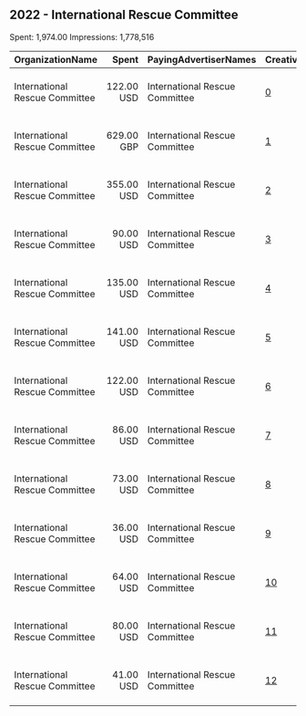 ## 2022 - International Rescue Committee 
Spent: 1,974.00
Impressions: 1,778,516

|OrganizationName|Spent|PayingAdvertiserNames|CreativeUrls|Impressions|Genders|AgeBrackets|CountryCodes|BillingAddresses|CandidateBallotInformation|
|:---|---:|:---|:---|---:|:---|:---|:---|:---|:---|
|International Rescue Committee|122.00 USD|International Rescue Committee|[0](https://www.snap.com/political-ads/asset/3b0e3d1985f2e4a326fa57d2aff500c1e529cfebaec4298e7cb7a4830240e91f?mediaType=mp4)|314,800|||poland|"122 E 42nd Street,New York,10168-1289,US"||
|International Rescue Committee|629.00 GBP|International Rescue Committee|[1](https://www.snap.com/political-ads/asset/5ad1e7c875b781e08fcbd9bc5258a39a814ccf242e26f3f3532862dcb2f4b9ad?mediaType=mp4)|282,856||18+|united kingdom|"122 E 42nd Street,New York,10168-1289,US"|UK government to welcome refugees|
|International Rescue Committee|355.00 USD|International Rescue Committee|[2](https://www.snap.com/political-ads/asset/e924bdce8193b1f239eb8776ba1b3cf634eece0e92ddd37a5dae62763d49f7b6?mediaType=mp4)|237,317|||canada|"122 E 42nd Street,New York,10168-1289,US"||
|International Rescue Committee|90.00 USD|International Rescue Committee|[3](https://www.snap.com/political-ads/asset/ae111c3bddde74cfc928af82f06ebf3329141583480a18b7fe569ead429f8d95?mediaType=mp4)|220,095|||poland|"122 E 42nd Street,New York,10168-1289,US"||
|International Rescue Committee|135.00 USD|International Rescue Committee|[4](https://www.snap.com/political-ads/asset/3b0e3d1985f2e4a326fa57d2aff500c1e529cfebaec4298e7cb7a4830240e91f?mediaType=mp4)|117,777|||new zealand|"122 E 42nd Street,New York,10168-1289,US"||
|International Rescue Committee|141.00 USD|International Rescue Committee|[5](https://www.snap.com/political-ads/asset/ae111c3bddde74cfc928af82f06ebf3329141583480a18b7fe569ead429f8d95?mediaType=mp4)|111,189|||australia|"122 E 42nd Street,New York,10168-1289,US"||
|International Rescue Committee|122.00 USD|International Rescue Committee|[6](https://www.snap.com/political-ads/asset/e924bdce8193b1f239eb8776ba1b3cf634eece0e92ddd37a5dae62763d49f7b6?mediaType=mp4)|107,775|||australia|"122 E 42nd Street,New York,10168-1289,US"||
|International Rescue Committee|86.00 USD|International Rescue Committee|[7](https://www.snap.com/political-ads/asset/3b0e3d1985f2e4a326fa57d2aff500c1e529cfebaec4298e7cb7a4830240e91f?mediaType=mp4)|93,899|||australia|"122 E 42nd Street,New York,10168-1289,US"||
|International Rescue Committee|73.00 USD|International Rescue Committee|[8](https://www.snap.com/political-ads/asset/ae111c3bddde74cfc928af82f06ebf3329141583480a18b7fe569ead429f8d95?mediaType=mp4)|76,223|||new zealand|"122 E 42nd Street,New York,10168-1289,US"||
|International Rescue Committee|36.00 USD|International Rescue Committee|[9](https://www.snap.com/political-ads/asset/e924bdce8193b1f239eb8776ba1b3cf634eece0e92ddd37a5dae62763d49f7b6?mediaType=mp4)|65,600|||poland|"122 E 42nd Street,New York,10168-1289,US"||
|International Rescue Committee|64.00 USD|International Rescue Committee|[10](https://www.snap.com/political-ads/asset/ae111c3bddde74cfc928af82f06ebf3329141583480a18b7fe569ead429f8d95?mediaType=mp4)|58,498|||canada|"122 E 42nd Street,New York,10168-1289,US"||
|International Rescue Committee|80.00 USD|International Rescue Committee|[11](https://www.snap.com/political-ads/asset/3b0e3d1985f2e4a326fa57d2aff500c1e529cfebaec4298e7cb7a4830240e91f?mediaType=mp4)|52,583|||canada|"122 E 42nd Street,New York,10168-1289,US"||
|International Rescue Committee|41.00 USD|International Rescue Committee|[12](https://www.snap.com/political-ads/asset/e924bdce8193b1f239eb8776ba1b3cf634eece0e92ddd37a5dae62763d49f7b6?mediaType=mp4)|39,904|||new zealand|"122 E 42nd Street,New York,10168-1289,US"||
